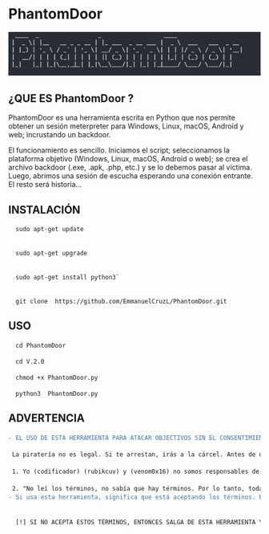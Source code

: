 # PhantomDoor
![scrot](https://github.com/EmmanuelCruzL/PhantomDoor/blob/master/assets/Phantom.jpg)


## ¿QUE ES PhantomDoor ?

PhantomDoor es una herramienta escrita en Python que nos permite obtener un sesión meterpreter para Windows, Linux, macOS, Android y web; incrustando un backdoor.


El funcionamiento es sencillo. Iniciamos el script; seleccionamos la plataforma objetivo (Windows, Linux, macOS, Android o web); se crea el archivo backdoor (.exe, .apk, .php, etc.) y se lo debemos pasar al víctima. Luego, abrimos una sesión de escucha esperando una conexión entrante. El resto será historia…



## INSTALACIÓN 

      sudo apt-get update
     
     
      sudo apt-get upgrade      
     
     
      sudo apt-get install python3`
     
     
      git clone  https://github.com/EmmanuelCruzL/PhantomDoor.git
## USO


      cd PhantomDoor
      
      cd V.2.0
      
      chmod +x PhantomDoor.py
     
      python3  PhantomDoor.py 


## ADVERTENCIA

 
 ```diff
 - EL USO DE ESTA HERRAMIENTA PARA ATACAR OBJECTIVOS SIN EL CONSENTIMIENTO MUTUO PREVIO ES ILEGAL  

  La piratería no es legal. Si te arrestan, irás a la cárcel. Antes de usar esta herramienta, veamos nuestros términos 

  1. Yo (codificador) (rubikcuv) y (venom0x16) no somos responsables de sus daños. Toda la responsabilidad es tuya.

  2. "No leí los términos, no sabía que hay términos. Por lo tanto, toda la responsabilidad estará a cargo de rubikcuv" no es una excusa aceptable.
- Si usa esta herramienta, significa que está aceptando los términos. El uso de esta herramienta significa que está firmando el contrato.


   [!] SI NO ACEPTA ESTOS TÉRMINOS, ENTONCES SALGA DE ESTA HERRAMIENTA Y BORRELA.

```





